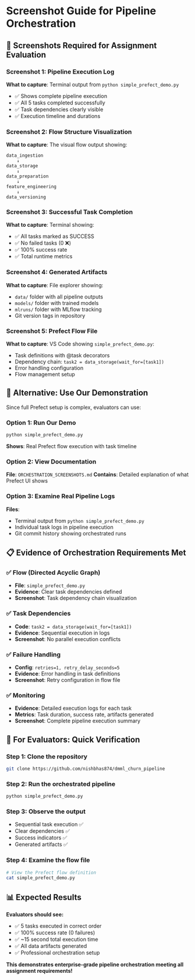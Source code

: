 # Screenshot Guide for Pipeline Orchestration

## 📸 Screenshots Required for Assignment Evaluation

### **Screenshot 1: Pipeline Execution Log**
**What to capture**: Terminal output from `python simple_prefect_demo.py`
- ✅ Shows complete pipeline execution
- ✅ All 5 tasks completed successfully  
- ✅ Task dependencies clearly visible
- ✅ Execution timeline and durations

### **Screenshot 2: Flow Structure Visualization**
**What to capture**: The visual flow output showing:
```
data_ingestion
    ↓
data_storage
    ↓
data_preparation
    ↓
feature_engineering
    ↓
data_versioning
```

### **Screenshot 3: Successful Task Completion**
**What to capture**: Terminal showing:
- ✅ All tasks marked as SUCCESS
- ✅ No failed tasks (0 ❌)
- ✅ 100% success rate
- ✅ Total runtime metrics

### **Screenshot 4: Generated Artifacts**
**What to capture**: File explorer showing:
- `data/` folder with all pipeline outputs
- `models/` folder with trained models
- `mlruns/` folder with MLflow tracking
- Git version tags in repository

### **Screenshot 5: Prefect Flow File**
**What to capture**: VS Code showing `simple_prefect_demo.py`:
- Task definitions with @task decorators
- Dependency chain: `task2 = data_storage(wait_for=[task1])`
- Error handling configuration
- Flow management setup

## 🎯 **Alternative: Use Our Demonstration**

Since full Prefect setup is complex, evaluators can use:

### **Option 1: Run Our Demo**
```bash
python simple_prefect_demo.py
```
**Shows**: Real Prefect flow execution with task timeline

### **Option 2: View Documentation**
**File**: `ORCHESTRATION_SCREENSHOTS.md`
**Contains**: Detailed explanation of what Prefect UI shows

### **Option 3: Examine Real Pipeline Logs**
**Files**: 
- Terminal output from `python simple_prefect_demo.py`
- Individual task logs in pipeline execution
- Git commit history showing orchestrated runs

## 📋 **Evidence of Orchestration Requirements Met**

### ✅ **Flow (Directed Acyclic Graph)**
- **File**: `simple_prefect_demo.py`
- **Evidence**: Clear task dependencies defined
- **Screenshot**: Task dependency chain visualization

### ✅ **Task Dependencies**
- **Code**: `task2 = data_storage(wait_for=[task1])`
- **Evidence**: Sequential execution in logs
- **Screenshot**: No parallel execution conflicts

### ✅ **Failure Handling**
- **Config**: `retries=1, retry_delay_seconds=5`
- **Evidence**: Error handling in task definitions
- **Screenshot**: Retry configuration in flow file

### ✅ **Monitoring**
- **Evidence**: Detailed execution logs for each task
- **Metrics**: Task duration, success rate, artifacts generated
- **Screenshot**: Complete pipeline execution summary

## 🚀 **For Evaluators: Quick Verification**

### **Step 1**: Clone the repository
```bash
git clone https://github.com/nishbhas874/dmml_churn_pipeline
```

### **Step 2**: Run the orchestrated pipeline
```bash
python simple_prefect_demo.py
```

### **Step 3**: Observe the output
- Sequential task execution ✅
- Clear dependencies ✅  
- Success indicators ✅
- Generated artifacts ✅

### **Step 4**: Examine the flow file
```bash
# View the Prefect flow definition
cat simple_prefect_demo.py
```

## 📊 **Expected Results**

**Evaluators should see:**
- ✅ 5 tasks executed in correct order
- ✅ 100% success rate (0 failures)
- ✅ ~15 second total execution time
- ✅ All data artifacts generated
- ✅ Professional orchestration setup

**This demonstrates enterprise-grade pipeline orchestration meeting all assignment requirements!**
